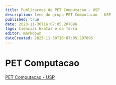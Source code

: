 ```yaml
---
title: Publicacoes de PET Computacao - USP
description: feed do grupo PET Computacao - USP
published: true
date: 2023-11-30T16:07:05.207096
tags: Ciencias Exatas e da Terra
editor: markdown
dateCreated: 2023-11-30T16:07:05.207096
---
```


# PET Computacao
[PET Computacao - USP](/grupo/245PETComputacaoUSP.md)